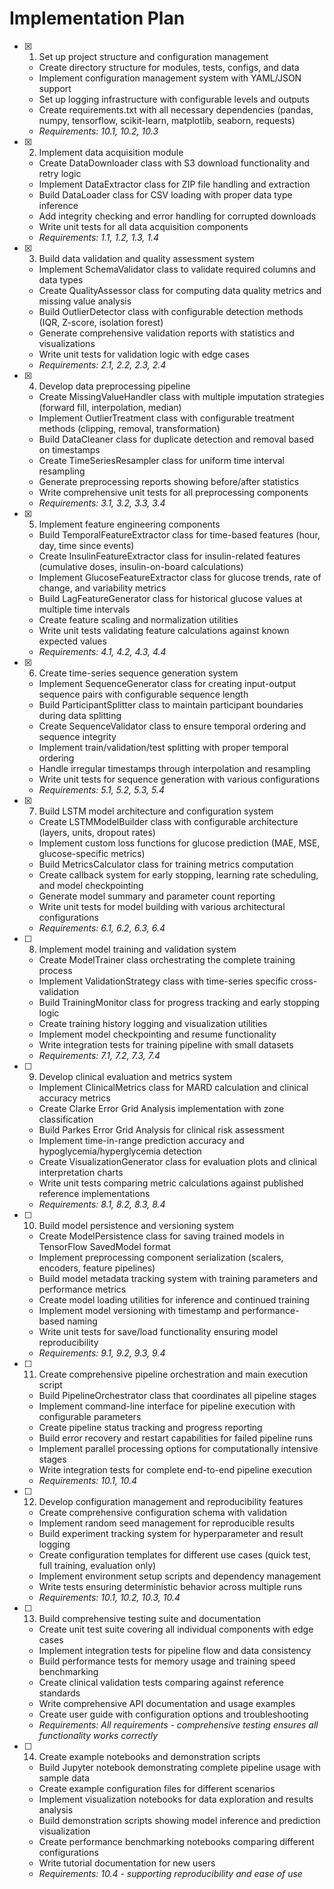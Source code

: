 # Implementation Plan

- [x] 1. Set up project structure and configuration management

  - Create directory structure for modules, tests, configs, and data
  - Implement configuration management system with YAML/JSON support
  - Set up logging infrastructure with configurable levels and outputs
  - Create requirements.txt with all necessary dependencies (pandas, numpy, tensorflow, scikit-learn, matplotlib, seaborn, requests)
  - _Requirements: 10.1, 10.2, 10.3_

- [x] 2. Implement data acquisition module

  - Create DataDownloader class with S3 download functionality and retry logic
  - Implement DataExtractor class for ZIP file handling and extraction
  - Build DataLoader class for CSV loading with proper data type inference
  - Add integrity checking and error handling for corrupted downloads
  - Write unit tests for all data acquisition components
  - _Requirements: 1.1, 1.2, 1.3, 1.4_

- [x] 3. Build data validation and quality assessment system

  - Implement SchemaValidator class to validate required columns and data types
  - Create QualityAssessor class for computing data quality metrics and missing value analysis
  - Build OutlierDetector class with configurable detection methods (IQR, Z-score, isolation forest)
  - Generate comprehensive validation reports with statistics and visualizations
  - Write unit tests for validation logic with edge cases
  - _Requirements: 2.1, 2.2, 2.3, 2.4_

- [x] 4. Develop data preprocessing pipeline

  - Create MissingValueHandler class with multiple imputation strategies (forward fill, interpolation, median)
  - Implement OutlierTreatment class with configurable treatment methods (clipping, removal, transformation)
  - Build DataCleaner class for duplicate detection and removal based on timestamps
  - Create TimeSeriesResampler class for uniform time interval resampling
  - Generate preprocessing reports showing before/after statistics
  - Write comprehensive unit tests for all preprocessing components
  - _Requirements: 3.1, 3.2, 3.3, 3.4_

- [x] 5. Implement feature engineering components

  - Build TemporalFeatureExtractor class for time-based features (hour, day, time since events)
  - Create InsulinFeatureExtractor class for insulin-related features (cumulative doses, insulin-on-board calculations)
  - Implement GlucoseFeatureExtractor class for glucose trends, rate of change, and variability metrics
  - Build LagFeatureGenerator class for historical glucose values at multiple time intervals
  - Create feature scaling and normalization utilities
  - Write unit tests validating feature calculations against known expected values
  - _Requirements: 4.1, 4.2, 4.3, 4.4_

- [x] 6. Create time-series sequence generation system

  - Implement SequenceGenerator class for creating input-output sequence pairs with configurable sequence length
  - Build ParticipantSplitter class to maintain participant boundaries during data splitting
  - Create SequenceValidator class to ensure temporal ordering and sequence integrity
  - Implement train/validation/test splitting with proper temporal ordering
  - Handle irregular timestamps through interpolation and resampling
  - Write unit tests for sequence generation with various configurations
  - _Requirements: 5.1, 5.2, 5.3, 5.4_

- [x] 7. Build LSTM model architecture and configuration system

  - Create LSTMModelBuilder class with configurable architecture (layers, units, dropout rates)
  - Implement custom loss functions for glucose prediction (MAE, MSE, glucose-specific metrics)
  - Build MetricsCalculator class for training metrics computation
  - Create callback system for early stopping, learning rate scheduling, and model checkpointing
  - Generate model summary and parameter count reporting
  - Write unit tests for model building with various architectural configurations
  - _Requirements: 6.1, 6.2, 6.3, 6.4_

- [ ] 8. Implement model training and validation system

  - Create ModelTrainer class orchestrating the complete training process
  - Implement ValidationStrategy class with time-series specific cross-validation
  - Build TrainingMonitor class for progress tracking and early stopping logic
  - Create training history logging and visualization utilities
  - Implement model checkpointing and resume functionality
  - Write integration tests for training pipeline with small datasets
  - _Requirements: 7.1, 7.2, 7.3, 7.4_

- [ ] 9. Develop clinical evaluation and metrics system

  - Implement ClinicalMetrics class for MARD calculation and clinical accuracy metrics
  - Create Clarke Error Grid Analysis implementation with zone classification
  - Build Parkes Error Grid Analysis for clinical risk assessment
  - Implement time-in-range prediction accuracy and hypoglycemia/hyperglycemia detection
  - Create VisualizationGenerator class for evaluation plots and clinical interpretation charts
  - Write unit tests comparing metric calculations against published reference implementations
  - _Requirements: 8.1, 8.2, 8.3, 8.4_

- [ ] 10. Build model persistence and versioning system

  - Create ModelPersistence class for saving trained models in TensorFlow SavedModel format
  - Implement preprocessing component serialization (scalers, encoders, feature pipelines)
  - Build model metadata tracking system with training parameters and performance metrics
  - Create model loading utilities for inference and continued training
  - Implement model versioning with timestamp and performance-based naming
  - Write unit tests for save/load functionality ensuring model reproducibility
  - _Requirements: 9.1, 9.2, 9.3, 9.4_

- [ ] 11. Create comprehensive pipeline orchestration and main execution script

  - Build PipelineOrchestrator class that coordinates all pipeline stages
  - Implement command-line interface for pipeline execution with configurable parameters
  - Create pipeline status tracking and progress reporting
  - Build error recovery and restart capabilities for failed pipeline runs
  - Implement parallel processing options for computationally intensive stages
  - Write integration tests for complete end-to-end pipeline execution
  - _Requirements: 10.1, 10.4_

- [ ] 12. Develop configuration management and reproducibility features

  - Create comprehensive configuration schema with validation
  - Implement random seed management for reproducible results
  - Build experiment tracking system for hyperparameter and result logging
  - Create configuration templates for different use cases (quick test, full training, evaluation only)
  - Implement environment setup scripts and dependency management
  - Write tests ensuring deterministic behavior across multiple runs
  - _Requirements: 10.1, 10.2, 10.3, 10.4_

- [ ] 13. Build comprehensive testing suite and documentation

  - Create unit test suite covering all individual components with edge cases
  - Implement integration tests for pipeline flow and data consistency
  - Build performance tests for memory usage and training speed benchmarking
  - Create clinical validation tests comparing against reference standards
  - Write comprehensive API documentation and usage examples
  - Create user guide with configuration options and troubleshooting
  - _Requirements: All requirements - comprehensive testing ensures all functionality works correctly_

- [ ] 14. Create example notebooks and demonstration scripts
  - Build Jupyter notebook demonstrating complete pipeline usage with sample data
  - Create example configuration files for different scenarios
  - Implement visualization notebooks for data exploration and results analysis
  - Build demonstration scripts showing model inference and prediction visualization
  - Create performance benchmarking notebooks comparing different configurations
  - Write tutorial documentation for new users
  - _Requirements: 10.4 - supporting reproducibility and ease of use_
